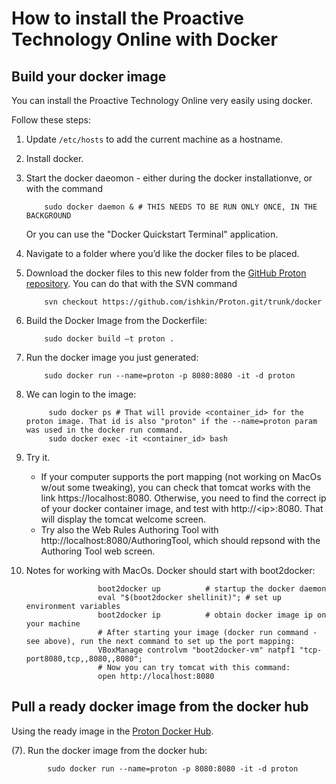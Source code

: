 # How to install the Proactive Technology Online with Docker

## Build your docker image

You can install the Proactive Technology Online very easily using docker. 

Follow these steps:

1.  Update `/etc/hosts` to add the current machine as a hostname.

2.	Install docker. 
3.	Start the docker daeomon - either during the docker installationve, or with the command

            sudo docker daemon & # THIS NEEDS TO BE RUN ONLY ONCE, IN THE BACKGROUND
    
    Or you can use the "Docker Quickstart Terminal" application.

4.	Navigate to a folder where you’d like the docker files to be placed.

5.	Download the docker files to this new folder from the [GitHub Proton repository](https://github.com/ishkin/Proton/tree/master/docker). You can do that with the SVN command

            svn checkout https://github.com/ishkin/Proton.git/trunk/docker

6.	Build the Docker Image from the Dockerfile:

            sudo docker build –t proton .

7.	Run the docker image you just generated:

            sudo docker run --name=proton -p 8080:8080 -it -d proton
    
    
8. We can login to the image:

            sudo docker ps # That will provide <container_id> for the proton image. That id is also "proton" if the --name=proton param was used in the docker run command.
            sudo docker exec -it <container_id> bash
            
9. Try it.
     * If your computer supports the port mapping (not working on MacOs w/out some tweaking), you can check that tomcat works with the link https://localhost:8080. Otherwise, you need to find the correct ip of your docker container image, and test with http://\<ip\>:8080. That will display the tomcat welcome screen.
     * Try also the Web Rules Authoring Tool with http://localhost:8080/AuthoringTool, which should repsond with the Authoring Tool web screen.

10. Notes for working with MacOs. Docker should start with boot2docker:
 
                        boot2docker up          # startup the docker daemon
                        eval "$(boot2docker shellinit)"; # set up environment variables
                        boot2docker ip          # obtain docker image ip on your machine
                        # After starting your image (docker run command - see above), run the next command to set up the port mapping:
                        VBoxManage controlvm "boot2docker-vm" natpf1 "tcp-port8080,tcp,,8080,,8080";
                        # Now you can try tomcat with this command:
                        open http://localhost:8080

## Pull a ready docker image from the docker hub

Using the ready image in the [Proton Docker Hub](https://hub.docker.com/r/fiware/proactivetechnologyonline/).

(7). Run the docker image from the docker hub:

            sudo docker run --name=proton -p 8080:8080 -it -d proton
    
    
